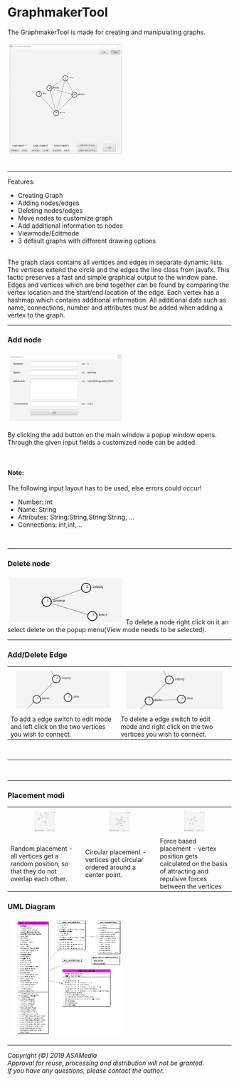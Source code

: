 # GraphmakerTool
The GraphmakerTool is made for creating and manipulating graphs.
<div>
  <img src="/images/mainwindow1.PNG" alt="Screenshot" title="Screenshot-1" width="50%" style="margin:5px"/>
</div>
<br>
<hr>
Features:
<ul>
  <li>Creating Graph</li>
  <li>Adding nodes/edges</li>
  <li>Deleting nodes/edges</li>
  <li>Move nodes to customize graph</li>
  <li>Add additional information to nodes</li>
  <li>Viewmode/Editmode</li>
  <li>3 default graphs with different drawing options</li>
</ul>
<br>
The graph class contains all vertices and edges in separate dynamic lists. The vertices extend the circle and the edges the line class from javafx.
This tactic preserves a fast and simple graphical output to the window pane.
Edges and vertices which are bind together can be found by comparing the vertex location and the start/end location of the edge.
Each vertex has a hashmap which contains additional information.
All additional data such as name, connections, number and attributes must be added when adding a vertex to the graph.  
<hr>
<h3>Add node</h3>
<div>
  <img src="/images/addwindow.PNG" alt="Screenshot" title="Screenshot-2" width="50%" style="margin:5px"/>
  <p>By clicking the add button on the main window a popup window opens.<br> 
  Through the given input fields a customized node can be added.<p><br>
</div>
  <h4>Note:</h4> The following input layout has to be used, else errors could occur!<br>
  <ul>
  <li>Number: int</li>
  <li>Name: String</li>
  <li>Attributes: String:String,String:String, ...</li>
  <li>Connections: int,int,...</li>
</ul>
<br><hr>
<h3>Delete node</h3>
<img src="/images/deleteanimation.gif" alt="Screenshot" title="Screenshot-3" width="50%" style="margin:5px"/>
To delete a node right click on it an select delete on the popup menu(View mode needs to be selected).
<br><hr>
<h3>Add/Delete Edge</h3>
 <table style="width:100%">
  <tr>
    <th><img src="/images/addedgeanimation.gif" alt="Screenshot" title="Screenshot-4" width="90%" style="margin:5px"/></th>
    <th><img src="/images/deleteedgeanimation.gif" alt="Screenshot" title="Screenshot-5" width="90%" style="margin:5px"/></th>
  </tr>
  <tr>
    <td>To add a edge switch to edit mode and left click on the two vertices you wish to connect.</td>
    <td>To delete a edge switch to edit mode and right click on the two vertices you wish to connect.</td>
  </tr>
</table> 
<br><hr>
<br><hr>
<h3>Placement modi</h3>
 <table style="width:100%">
  <tr>
    <th><img src="/images/randomplacement.PNG" alt="Screenshot" title="Screenshot-6" width="30%" style="margin:5px"/></th>
    <th><img src="/images/circularplacement.PNG" alt="Screenshot" title="Screenshot-7" width="30%" style="margin:5px"/></th>
    <th><img src="/images/forcebasedplacement.PNG" alt="Screenshot" title="Screenshot-8" width="30%" style="margin:5px"/></th>
  </tr>
  <tr>
    <td>Random placement - all vertices get a random position, so that they do not overlap each other.</td>
    <td>Circular placement - vertices get circular ordered around a center point.</td>
    <td>Force based placement - vertex position gets calculated on the basis of attracting and repulsive forces between the vertices</td>
  </tr>
</table>
<h3>UML Diagram</h3>
<img src="/images/uml.PNG" alt="Screenshot" title="Screenshot-9" width="50%" style="margin:5px"/>
<hr>

<i>
Copyright (&copy;) 2019 ASAMedia<br>
Approval for reuse, processing and distribution will not be granted.<br>
If you have any questions, please contact the author.</i>
